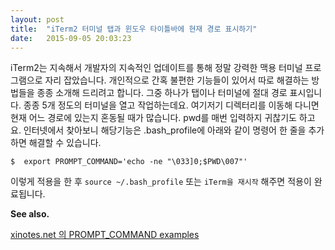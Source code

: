 ```yaml
---
layout: post
title:  "iTerm2 터미널 탭과 윈도우 타이틀바에 현재 경로 표시하기"
date:   2015-09-05 20:03:23
---
```



iTerm2는 지속해서 개발자의 지속적인 업데이트를 통해 정말 강력한 맥용 터미널 프로그램으로 자리 잡았습니다. 개인적으로 간혹 불편한 기능들이 있어서 따로 해결하는 방법들을 종종 소개해 드리려고 합니다. 그중 하나가 탭이나 터미널에 절대 경로 표시입니다. 종종 5개 정도의 터미널을 열고 작업하는데요. 여기저기 디렉터리를 이동해 다니면 현재 어느 경로에 있는지 혼동될 때가 많습니다. pwd를 매번 입력하지 귀찮기도 하고요. 인터넷에서 찾아보니 해당기능은 .bash_profile에 아래와 같이 명령어 한 줄을 추가하면 해결할 수 있습니다. 

```
$  export PROMPT_COMMAND='echo -ne "\033]0;$PWD\007"'
```

이렇게 적용을 한 후 `source ~/.bash_profile` 또는 `iTerm을 재시작` 해주면 적용이 완료됩니다. 


**See also.**

[xinotes.net 의 PROMPT_COMMAND examples ](http://www.xinotes.net/notes/note/1262/)